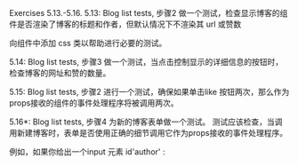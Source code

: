 Exercises 5.13.-5.16.
5.13: Blog list tests, 步骤2
做一个测试，检查显示博客的组件是否渲染了博客的标题和作者，但默认情况下不渲染其 url 或赞数

向组件中添加 css 类以帮助进行必要的测试。

5.14: Blog list tests, 步骤3
做一个测试，当点击控制显示的详细信息的按钮时，检查博客的网址和赞的数量。

5.15: Blog list tests, 步骤2
进行一个测试，确保如果单击like 按钮两次，那么作为props接收的组件的事件处理程序将被调用两次。

5.16*: Blog list tests, 步骤4
为新的博客表单做一个测试。 测试应该检查，当调用新建博客时，表单是否使用正确的细节调用它作为props接收的事件处理程序。

例如，如果你给出一个input 元素 id'author' :